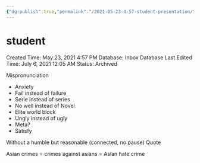 ```yaml
---
{"dg-publish":true,"permalink":"/2021-05-23-4-57-student-presentation/"}
---
```


# student

Created Time: May 23, 2021 4:57 PM
Database: Inbox Database
Last Edited Time: July 6, 2021 12:05 AM
Status: Archived

Mispronunciation

- Anxiety
- Fail instead of failure
- Serie instead of series
- No well instead of Novel
- Elite world block
- Ungly instead of ugly
- Meta?
- Satisfy

Without a humble but reasonable (connected, no pause) Quote

Asian crimes = crimes against asians = Asian hate crime